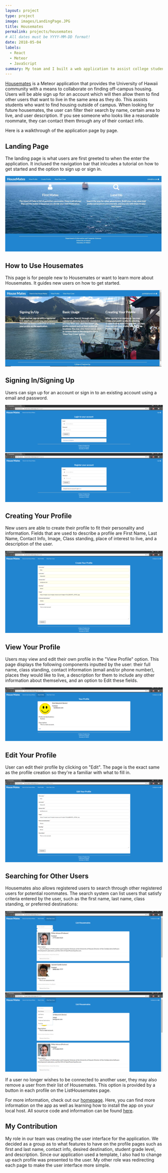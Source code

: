 ```yaml
---
layout: project
type: project
image: images/LandingPage.JPG
title: Housemates
permalink: projects/housemates
# All dates must be YYYY-MM-DD format!
date: 2018-05-04
labels:
  - React
  - Meteor
  - JavaScript
summary: My team and I built a web application to assist college students in finding housing outside of campus.
---
```


[Housemates](https://github.com/housemates/housemates) is a Meteor application that provides the University of Hawaii community with a means to collaborate on finding off-campus housing. Users will be able sign up for an account which will then allow them to find other users that want to live in the same area as they do. This assists students who want to find housing outside of campus. When looking for future housemates, the user can filter their search by name, certain area to live, and user description. If you see someone who looks like a reasonable roommate, they can contact them through any of their contact info. 

Here is a walkthrough of the application page by page.

## Landing Page

The landing page is what users are first greeted to when the enter the application. It inclused the navigation bar that inlcudes a tutorial on how to get started and the option to sign up or sign in.

<img width="500px" src="../images/LandingPage.JPG">

## How to Use Housemates

This page is for people new to Housemates or want to learn more about Housemates. It guides new users on how to get started.

<img width="500px" src="../images/Tutorial.JPG">

## Signing In/Signing Up

Users can sign up for an account or sign in to an existing account using a email and password.

<img src="../images/signin.png"><img src="../images/signup.png">

## Creating Your Profile

New users are able to create their profile to fit their personality and information. Fields that are used to describe a profile are First Name, Last Name, Contact Info, Image, Class standing, place of interest to live, and a description of the user. 

<img src="../images/createProfile_new.png">

## View Your Profile

Users may view and edit their own profile in the "View Profile" option. This page displays the following components inputted by the user: their full name, class standing, contact information (email and/or phone number), places they would like to live, a description for them to include any other information about themselves, and an option to Edit these fields.

<img src="../images/viewProfile_new.png">

## Edit Your Profile

User can edit their profile by clicking on "Edit". The page is the exact same as the profile creation so they're a familiar with what to fill in.

<img src="../images/editProfile_new.png">

## Searching for Other Users

Housemates also allows registered users to search through other registered users for potential roommates. The search system can list users that satisfy criteria entered by the user, such as the first name, last name, class standing, or preferred destinations:

<img src="../images/ListHousemates_new.png"><img src="../images/Filter-profiles.png">

If a user no longer wishes to be connected to another user, they may also remove a user from their list of Housemates. This option is provided by a button in each profile on the ListHousemates page.

For more information, check out our [homepage](https://housemates.github.io/). Here, you can find more information on the app as well as learning how to install the app on your local host. All source code and information can be found [here](https://github.com/housemates/housemates).

## My Contribution
My role in our team was creating the user interface for the application. We decided as a group as to what features to have on the profile pages such as first and last name, contact info, desired destination, student grade level, and description. Since our application used a template, I also had to change up each profile was presented to the user. My other role was redirecting each page to make the user interface more simple. 
